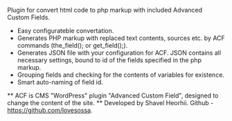 Plugin for convert html code to php markup with included Advanced Custom Fields.

- Easy configurateble convertation.
- Generates PHP markup with replaced text contents, sources etc. by ACF commands (the_field(); or get_field();).
- Generates JSON file with your configuration for ACF. JSON contains all necessary settings, bound to id of the fields specified in the php markup.
- Grouping fields and checking for the contents of variables for existence.
- Smart auto-naming of field id.

** ACF is CMS "WordPress" plugin "Advanced Custom Field", designed to change the content of the site.
** Developed by Shavel Heorhii. Github - https://github.com/lovesossa.